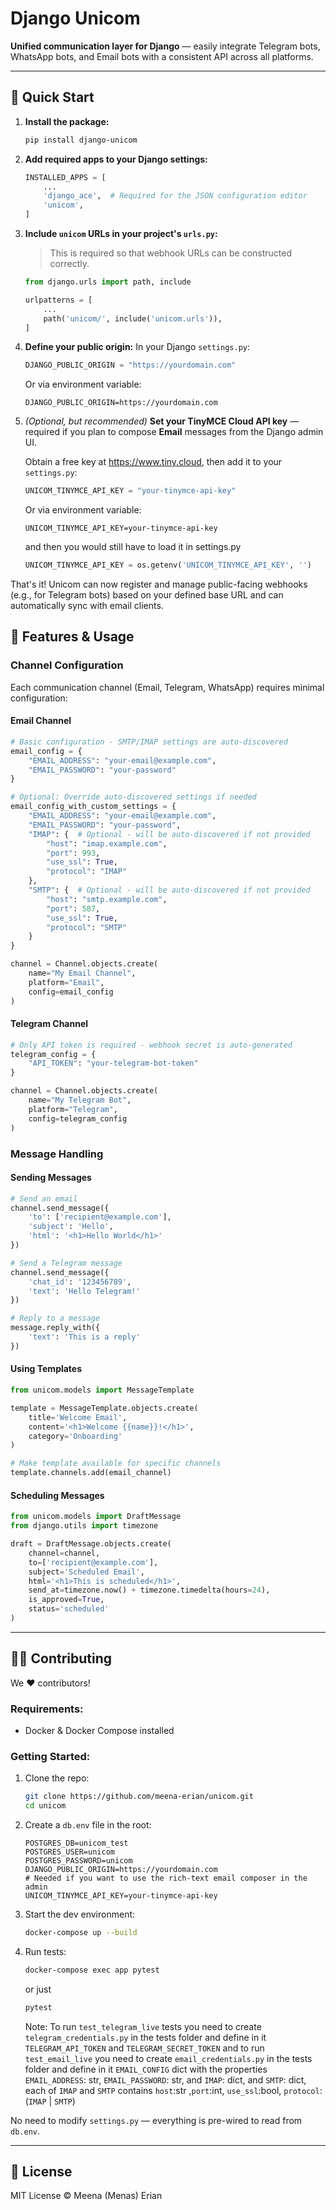 # Django Unicom

**Unified communication layer for Django** — easily integrate Telegram bots, WhatsApp bots, and Email bots with a consistent API across all platforms.

---

## 🚀 Quick Start

1. **Install the package:**
   ```bash
   pip install django-unicom
   ```

2. **Add required apps to your Django settings:**

   ```python
   INSTALLED_APPS = [
       ...
       'django_ace',  # Required for the JSON configuration editor
       'unicom',
   ]
   ```

3. **Include `unicom` URLs in your project's `urls.py`:**

   > This is required so that webhook URLs can be constructed correctly.

   ```python
   from django.urls import path, include

   urlpatterns = [
       ...
       path('unicom/', include('unicom.urls')),
   ]
   ```

4. **Define your public origin:**
   In your Django `settings.py`:

   ```python
   DJANGO_PUBLIC_ORIGIN = "https://yourdomain.com"
   ```

   Or via environment variable:

   ```env
   DJANGO_PUBLIC_ORIGIN=https://yourdomain.com
   ```

5. *(Optional, but recommended)* **Set your TinyMCE Cloud API key** — required if you plan to compose **Email** messages from the Django admin UI.

   Obtain a free key at <https://www.tiny.cloud>, then add it to your `settings.py`:

   ```python
   UNICOM_TINYMCE_API_KEY = "your-tinymce-api-key"
   ```

   Or via environment variable:

   ```env
   UNICOM_TINYMCE_API_KEY=your-tinymce-api-key
   ```

   and then you would still have to load it in settings.py

   ```python
   UNICOM_TINYMCE_API_KEY = os.getenv('UNICOM_TINYMCE_API_KEY', '')
   ```

That's it! Unicom can now register and manage public-facing webhooks (e.g., for Telegram bots) based on your defined base URL and can automatically sync with email clients.

## 📝 Features & Usage

### Channel Configuration

Each communication channel (Email, Telegram, WhatsApp) requires minimal configuration:

#### Email Channel
```python
# Basic configuration - SMTP/IMAP settings are auto-discovered
email_config = {
    "EMAIL_ADDRESS": "your-email@example.com",
    "EMAIL_PASSWORD": "your-password"
}

# Optional: Override auto-discovered settings if needed
email_config_with_custom_settings = {
    "EMAIL_ADDRESS": "your-email@example.com",
    "EMAIL_PASSWORD": "your-password",
    "IMAP": {  # Optional - will be auto-discovered if not provided
        "host": "imap.example.com",
        "port": 993,
        "use_ssl": True,
        "protocol": "IMAP"
    },
    "SMTP": {  # Optional - will be auto-discovered if not provided
        "host": "smtp.example.com",
        "port": 587,
        "use_ssl": True,
        "protocol": "SMTP"
    }
}

channel = Channel.objects.create(
    name="My Email Channel",
    platform="Email",
    config=email_config
)
```

#### Telegram Channel
```python
# Only API token is required - webhook secret is auto-generated
telegram_config = {
    "API_TOKEN": "your-telegram-bot-token"
}

channel = Channel.objects.create(
    name="My Telegram Bot",
    platform="Telegram",
    config=telegram_config
)
```

### Message Handling

#### Sending Messages
```python
# Send an email
channel.send_message({
    'to': ['recipient@example.com'],
    'subject': 'Hello',
    'html': '<h1>Hello World</h1>'
})

# Send a Telegram message
channel.send_message({
    'chat_id': '123456789',
    'text': 'Hello Telegram!'
})

# Reply to a message
message.reply_with({
    'text': 'This is a reply'
})
```

#### Using Templates
```python
from unicom.models import MessageTemplate

template = MessageTemplate.objects.create(
    title='Welcome Email',
    content='<h1>Welcome {{name}}!</h1>',
    category='Onboarding'
)

# Make template available for specific channels
template.channels.add(email_channel)
```

#### Scheduling Messages
```python
from unicom.models import DraftMessage
from django.utils import timezone

draft = DraftMessage.objects.create(
    channel=channel,
    to=['recipient@example.com'],
    subject='Scheduled Email',
    html='<h1>This is scheduled</h1>',
    send_at=timezone.now() + timezone.timedelta(hours=24),
    is_approved=True,
    status='scheduled'
)
```

---

## 🧑‍💻 Contributing

We ❤️ contributors!

### Requirements:

* Docker & Docker Compose installed

### Getting Started:

1. Clone the repo:

   ```bash
   git clone https://github.com/meena-erian/unicom.git
   cd unicom
   ```

2. Create a `db.env` file in the root:

   ```env
   POSTGRES_DB=unicom_test
   POSTGRES_USER=unicom
   POSTGRES_PASSWORD=unicom
   DJANGO_PUBLIC_ORIGIN=https://yourdomain.com
   # Needed if you want to use the rich-text email composer in the admin
   UNICOM_TINYMCE_API_KEY=your-tinymce-api-key
   ```

3. Start the dev environment:

   ```bash
   docker-compose up --build
   ```

4. Run tests:

   ```bash
   docker-compose exec app pytest
   ```

   or just

   ```bash
   pytest
   ```
   Note: To run ```test_telegram_live``` tests you need to create ```telegram_credentials.py``` in the tests folder and define in it ```TELEGRAM_API_TOKEN``` and ```TELEGRAM_SECRET_TOKEN``` and to run ```test_email_live``` you need to create ```email_credentials.py``` in the tests folder and define in it ```EMAIL_CONFIG``` dict with the properties ```EMAIL_ADDRESS```: str, ```EMAIL_PASSWORD```: str, and ```IMAP```: dict, and ```SMTP```: dict, each of ```IMAP``` and ```SMTP``` contains ```host```:str ,```port```:int, ```use_ssl```:bool, ```protocol```: (```IMAP``` | ```SMTP```)  

No need to modify `settings.py` — everything is pre-wired to read from `db.env`.

---

## 📄 License

MIT License © Meena (Menas) Erian
